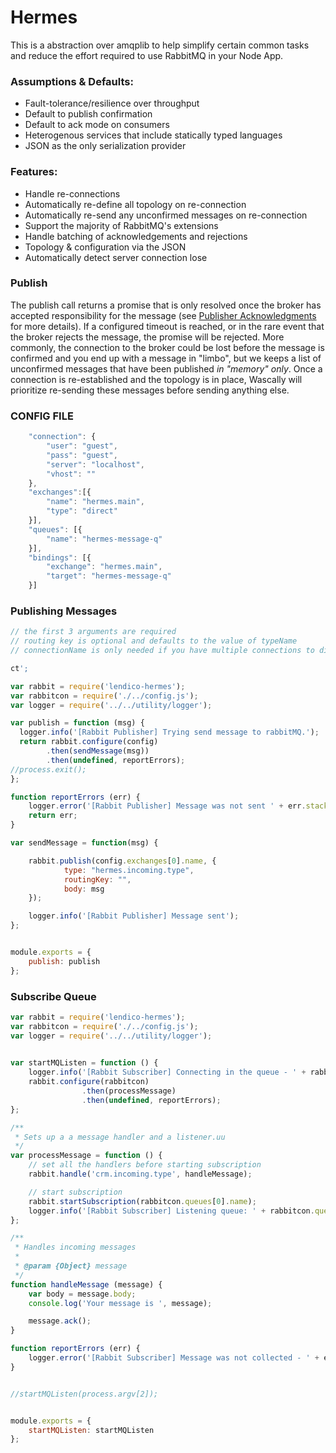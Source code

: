 # Hermes

This is a abstraction over amqplib to help simplify certain common tasks and reduce the effort required to use RabbitMQ in your Node App.

### Assumptions & Defaults:

 * Fault-tolerance/resilience over throughput
 * Default to publish confirmation
 * Default to ack mode on consumers
 * Heterogenous services that include statically typed languages
 * JSON as the only serialization provider

### Features:

 * Handle re-connections
 * Automatically re-define all topology on re-connection
 * Automatically re-send any unconfirmed messages on re-connection
 * Support the majority of RabbitMQ's extensions
 * Handle batching of acknowledgements and rejections
 * Topology & configuration via the JSON
 * Automatically detect server connection lose

### Publish

The publish call returns a promise that is only resolved once the broker has accepted responsibility for the message (see [Publisher Acknowledgments](https://www.rabbitmq.com/confirms.html) for more details). If a configured timeout is reached, or in the rare event that the broker rejects the message, the promise will be rejected. More commonly, the connection to the broker could be lost before the message is confirmed and you end up with a message in "limbo", but we keeps a list of unconfirmed messages that have been published _in "memory" only_. Once a connection is re-established and the topology is in place, Wascally will prioritize re-sending these messages before sending anything else.

### CONFIG FILE 

```javascript
    "connection": {        
        "user": "guest",
        "pass": "guest",
        "server": "localhost",
        "vhost": ""      
    },         
    "exchanges":[{  
        "name": "hermes.main",
        "type": "direct"         
    }],         
    "queues": [{ 
        "name": "hermes-message-q"        
    }],         
    "bindings": [{             
        "exchange": "hermes.main",             
        "target": "hermes-message-q"         
    }]  
```     

### Publishing Messages

```javascript
// the first 3 arguments are required
// routing key is optional and defaults to the value of typeName
// connectionName is only needed if you have multiple connections to different servers or vhosts

ct';

var rabbit = require('lendico-hermes');
var rabbitcon = require('./../config.js');
var logger = require('../../utility/logger');

var publish = function (msg) {
  logger.info('[Rabbit Publisher] Trying send message to rabbitMQ.');  
  return rabbit.configure(config)
        .then(sendMessage(msg))
        .then(undefined, reportErrors);
//process.exit();
};

function reportErrors (err) {
    logger.error('[Rabbit Publisher] Message was not sent ' + err.stack);
    return err;
}

var sendMessage = function(msg) {

	rabbit.publish(config.exchanges[0].name, {
	        type: "hermes.incoming.type",
	        routingKey: "",
	        body: msg
	});

    logger.info('[Rabbit Publisher] Message sent');   
};


module.exports = {
    publish: publish
};
```        

### Subscribe Queue 

```javascript
var rabbit = require('lendico-hermes');
var rabbitcon = require('./../config.js');
var logger = require('../../utility/logger');

            
var startMQListen = function () {
    logger.info('[Rabbit Subscriber] Connecting in the queue - ' + rabbitcon.queues[0].name);
    rabbit.configure(rabbitcon)
                .then(processMessage)
                .then(undefined, reportErrors);
};

/**
 * Sets up a a message handler and a listener.uu
 */
var processMessage = function () {
    // set all the handlers before starting subscription
    rabbit.handle('crm.incoming.type', handleMessage);

    // start subscription
    rabbit.startSubscription(rabbitcon.queues[0].name);
    logger.info('[Rabbit Subscriber] Listening queue: ' + rabbitcon.queues[0].name);
};

/**
 * Handles incoming messages
 *
 * @param {Object} message
 */
function handleMessage (message) {
    var body = message.body;
    console.log('Your message is ', message);

    message.ack();
}

function reportErrors (err) {
    logger.error('[Rabbit Subscriber] Message was not collected - ' + err);
}


//startMQListen(process.argv[2]);


module.exports = {
    startMQListen: startMQListen
};
```